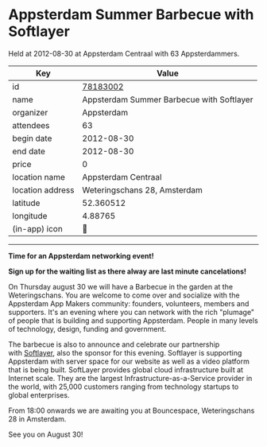 # Appsterdam Summer Barbecue with Softlayer
Held at 2012-08-30 at Appsterdam Centraal with 63 Appsterdammers.
        
|Key|Value
|---|---|
|id|[78183002](https://www.meetup.com/appsterdam/events/78183002/)|
|name|Appsterdam Summer Barbecue with Softlayer|
|organizer|Appsterdam|
|attendees|63|
|begin date|2012-08-30|
|end date|2012-08-30|
|price|0|
|location name|Appsterdam Centraal|
|location address|Weteringschans 28, Amsterdam|
|latitude|52.360512|
|longitude|4.88765|
|(in-app) icon|📱|

---

**Time for an Appsterdam networking event!**

**Sign up for the waiting list as there alway are last minute cancelations!**

On Thursday august 30 we will have a Barbecue in the garden at the Weteringschans. You are welcome to come over and socialize with the Appsterdam App Makers community: founders, volunteers, members and supporters. It's an evening where you can network with the rich "plumage" of people that is building and supporting Appsterdam. People in many levels of technology, design, funding and government.

The barbecue is also to announce and celebrate our partnership with [Softlayer](http://www.softlayer.com), also the sponsor for this evening. Softlayer is supporting Appsterdam with server space for our website as well as a video platform that is being built. SoftLayer provides global cloud infrastructure built at Internet scale. They are the largest Infrastructure-as-a-Service provider in the world, with 25,000 customers ranging from technology startups to global enterprises.

From 18:00 onwards we are awaiting you at Bouncespace, Weteringschans 28 in Amsterdam.

See you on August 30!


